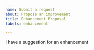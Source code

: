 ```yaml
---
name: Submit a request
about: Propose an improvement
title: Enhancement Proposal
labels: enhancement

---
```


I have a suggestion for an enhancement